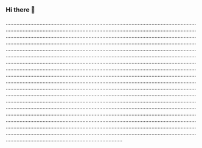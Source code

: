 ### Hi there 👋

....................................................................................................................................................................................................................................................................................................................................................................................................................................................................................................................................................................................................................................................................................................................................................................................................................................................................................................................................................................................................................................................................................................................................................................................................................................................................................................................................................................................................................................................................................................................................................................................................................................................................................................................................................................................................................................................................................................................................................................................................................................................................................................................................................................................................................................................................................................................................................................................................